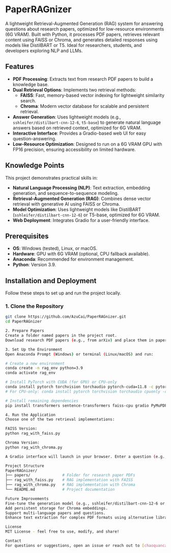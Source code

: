 # PaperRAGnizer
A lightweight Retrieval-Augmented Generation (RAG) system for answering questions about research papers, optimized for low-resource environments (6G VRAM). Built with Python, it processes PDF papers, retrieves relevant content using FAISS or Chroma, and generates detailed responses using models like DistilBART or T5. Ideal for researchers, students, and developers exploring NLP and LLMs.

## Features
- **PDF Processing**: Extracts text from research PDF papers to build a knowledge base.
- **Dual Retrieval Options**: Implements two retrieval methods:
  - **FAISS**: Fast, memory-based vector indexing for lightweight similarity search.
  - **Chroma**: Modern vector database for scalable and persistent retrieval.
- **Answer Generation**: Uses lightweight models (e.g., `sshleifer/distilbart-cnn-12-6`, `t5-base`) to generate natural language answers based on retrieved context, optimized for 6G VRAM.
- **Interactive Interface**: Provides a Gradio-based web UI for easy question-answering.
- **Low-Resource Optimization**: Designed to run on a 6G VRAM GPU with FP16 precision, ensuring accessibility on limited hardware.

## Knowledge Points
This project demonstrates practical skills in:
- **Natural Language Processing (NLP)**: Text extraction, embedding generation, and sequence-to-sequence modeling.
- **Retrieval-Augmented Generation (RAG)**: Combines dense vector retrieval with generative AI using FAISS or Chroma.
- **Model Optimization**: Uses lightweight models like DistilBART (`sshleifer/distilbart-cnn-12-6`) or T5-base, optimized for 6G VRAM.
- **Web Deployment**: Integrates Gradio for a user-friendly interface.

## Prerequisites
- **OS**: Windows (tested), Linux, or macOS.
- **Hardware**: GPU with 6G VRAM (optional, CPU fallback available).
- **Anaconda**: Recommended for environment management.
- **Python**: Version 3.9.

## Installation and Deployment
Follow these steps to set up and run the project locally.

### 1. Clone the Repository
```bash
git clone https://github.com/AzuCai/PaperRAGnizer.git
cd PaperRAGnizer

2. Prepare Papers
Create a folder named papers in the project root.
Download research PDF papers (e.g., from arXiv) and place them in papers.

3. Set Up the Environment
Open Anaconda Prompt (Windows) or terminal (Linux/macOS) and run:

# Create a new environment
conda create -n rag_env python=3.9
conda activate rag_env

# Install PyTorch with CUDA (for GPU) or CPU-only
conda install pytorch torchvision torchaudio pytorch-cuda=11.8 -c pytorch -c nvidia
# For CPU-only: conda install pytorch torchvision torchaudio cpuonly -c pytorch

# Install remaining dependencies
pip install transformers sentence-transformers faiss-cpu gradio PyMuPDF chromadb tiktoken blobfile sentencepiece

4. Run the Application
Choose one of the two retrieval implementations:

FAISS Version:
python rag_with_faiss.py

Chroma Version:
python rag_with_chroma.py

A Gradio interface will launch in your browser. Enter a question (e.g., "What is GPT-4?") to see retrieved snippets and generated answers.

Project Structure
PaperRAGnizer/
├── papers/              # Folder for research paper PDFs
├── rag_with_faiss.py    # RAG implementation with FAISS
├── rag_with_chroma.py   # RAG implementation with Chroma
└── README.md            # Project documentation

Future Improvements
Fine-tune the generation model (e.g., sshleifer/distilbart-cnn-12-6 or t5-base) with domain-specific Q&A data.
Add persistent storage for Chroma embeddings.
Support multi-language papers and questions.
Enhance text extraction for complex PDF formats using alternative libraries (e.g., pdfplumber).

License
MIT License - feel free to use, modify, and share!

Contact
For questions or suggestions, open an issue or reach out to [chaoquancai2019@gmail.com/https://github.com/AzuCai].
